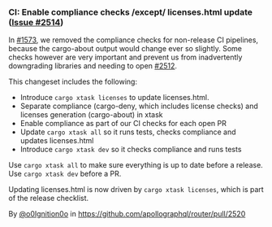 ### CI: Enable compliance checks /except/ licenses.html update ([Issue #2514](https://github.com/apollographql/router/issues/2514))

In [#1573](https://github.com/apollographql/router/pull/1573), we removed the compliance checks for non-release CI pipelines, because the cargo-about output would change ever so slightly.
Some checks however are very important and prevent us from inadvertently downgrading libraries and needing to open [#2512](https://github.com/apollographql/router/pull/2512).

This changeset includes the following:
- Introduce `cargo xtask licenses` to update licenses.html.
- Separate compliance (cargo-deny, which includes license checks) and licenses generation (cargo-about) in xtask
- Enable compliance as part of our CI checks for each open PR
- Update `cargo xtask all` so it runs tests, checks compliance and updates licenses.html
- Introduce `cargo xtask dev` so it checks compliance and runs tests

Use `cargo xtask all`  to make sure everything is up to date before a release.
Use `cargo xtask dev` before a PR.

Updating licenses.html is now driven by `cargo xtask licenses`, which is part of the release checklist.

By [@o0Ignition0o](https://github.com/o0Ignition0o) in https://github.com/apollographql/router/pull/2520
